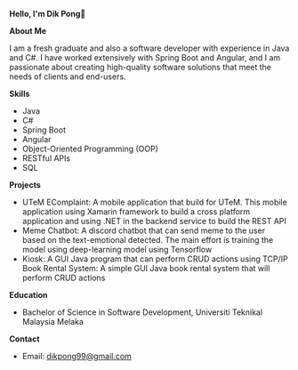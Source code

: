 **Hello, I'm Dik Pong**👋

**About Me**

I am a fresh graduate and also a software developer with experience in Java and C#. I have worked extensively with Spring Boot and Angular, and I am passionate about creating high-quality software solutions that meet the needs of clients and end-users.

**Skills**
* Java
* C#
* Spring Boot
* Angular
* Object-Oriented Programming (OOP)
* RESTful APIs
* SQL

**Projects**
* UTeM EComplaint: A mobile application that build for UTeM. This mobile application using Xamarin framework to build a cross platform application and using .NET in the backend service to build the REST API
* Meme Chatbot: A discord chatbot that can send meme to the user based on the text-emotional detected. The main effort is training the model using deep-learning model using Tensorflow
* Kiosk: A GUI Java program that can perform CRUD actions using TCP/IP
Book Rental System: A simple GUI Java book rental system that will perform CRUD actions

**Education**
* Bachelor of Science in Software Development, Universiti Teknikal Malaysia Melaka

**Contact**
* Email: dikpong99@gmail.com





